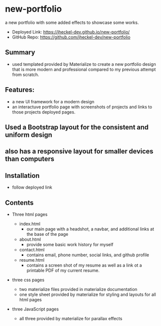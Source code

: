 # new-portfolio
a new portfolio with some added effects to showcase some works.

- Deployed Link: https://jheckel-dev.github.io/new-portfolio/
- GitHub Repo: https://github.com/jheckel-dev/new-portfolio

## Summary
- used templated provided by Materialize to create a new portfolio design that is more modern and professional compared to my previous attempt from scratch.

## Features:
- a new UI framework for a modern design
- an interactuve portfolio page with screenshots of projects and links to those projects deployed pages.

## Used a Bootstrap layout for the consistent and uniform design

## also has a responsive layout for smaller devices than computers

## Installation

- follow deployed link

## Contents
- Three html pages
    - index.html
        - our main page with a headshot, a navbar, and additional links at the base of the page
    - about.html
        - provide some basic work history for myself
    - contact.html
        - contains email, phone number, social links, and github profile
    - resume.html
        - contains a screen shot of my resume as well as a link ot a printable PDF of my current resume.

- three css pages
    - two materialize files provided in materialize documentation
    - one style sheet provided by materialize for styling and layouts for all html pages

- three JavaScript pages
    - all three provided by materialize for parallax effects

